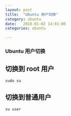 ```yaml
---
layout: post
title:  "Ubuntu 用户切换"
category: ubuntu
date:   2018-01-02 14:01:00
categories: ubuntu 

---
```

### Ubuntu 用户切换
## 切换到 root 用户
`sudo su`
## 切换到普通用户
`su user`